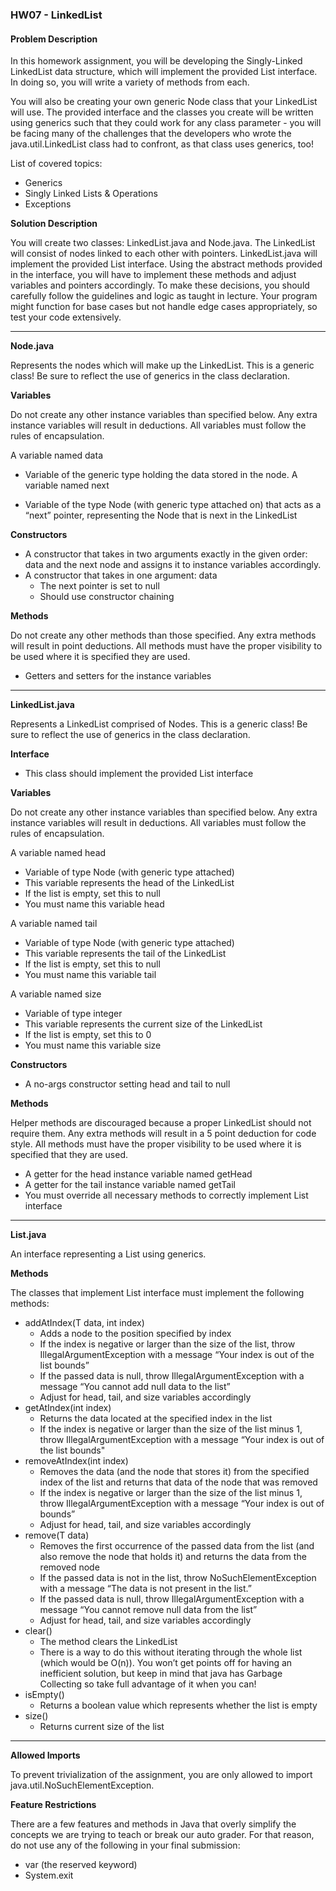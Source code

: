 ### HW07 - LinkedList

#### **Problem Description**

In this homework assignment, you will be developing the Singly-Linked LinkedList data structure, which will implement the provided List interface. In doing so, you will write a variety of methods from each.

You will also be creating your own generic Node class that your LinkedList will use. The provided interface and the classes you create will be written using generics such that they could work for any class parameter - you will be facing many of the challenges that the developers who wrote the java.util.LinkedList class had to confront, as that class uses generics, too!

List of covered topics:

* Generics
* Singly Linked Lists & Operations
* Exceptions

**Solution Description**

You will create two classes: LinkedList.java and Node.java. The LinkedList will consist of nodes linked to each other with pointers. LinkedList.java will implement the provided List interface. Using the abstract methods provided in the interface, you will have to implement these methods and adjust variables and pointers accordingly. To make these decisions, you should carefully follow the guidelines and logic as taught in lecture. Your program might function for base cases but not handle edge cases appropriately, so test your code extensively.

---
**Node.java**

Represents the nodes which will make up the LinkedList. This is a generic class! Be sure to reflect the use of generics in the class declaration.

**Variables**

Do not create any other instance variables than specified below. Any extra instance variables will result in deductions. All variables must follow the rules of encapsulation.

A variable named data

* Variable of the generic type holding the data stored in the node.
A variable named next

* Variable of the type Node (with generic type attached on) that acts as a “next” pointer, representing the Node that is next in the LinkedList

**Constructors**

* A constructor that takes in two arguments exactly in the given order: data and the next node and assigns it to instance variables accordingly.
* A constructor that takes in one argument: data
  * The next pointer is set to null
  * Should use constructor chaining

**Methods**

Do not create any other methods than those specified. Any extra methods will result in point deductions. All methods must have the proper visibility to be used where it is specified they are used.

* Getters and setters for the instance variables

---
**LinkedList.java**

Represents a LinkedList comprised of Nodes. This is a generic class! Be sure to reflect the use of generics in the class declaration.

**Interface**

* This class should implement the provided List<T> interface

**Variables**

Do not create any other instance variables than specified below. Any extra instance variables will result in deductions. All variables must follow the rules of encapsulation.

A variable named head

* Variable of type Node (with generic type attached)
* This variable represents the head of the LinkedList
* If the list is empty, set this to null
* You must name this variable head

A variable named tail

* Variable of type Node (with generic type attached)
* This variable represents the tail of the LinkedList
* If the list is empty, set this to null
* You must name this variable tail

A variable named size

* Variable of type integer
* This variable represents the current size of the LinkedList
* If the list is empty, set this to 0
* You must name this variable size

  
**Constructors**

* A no-args constructor setting head and tail to null

**Methods**

Helper methods are discouraged because a proper LinkedList should not require them. Any extra methods will result in a 5 point deduction for code style. All methods must have the proper visibility to be used where it is specified that they are used.

* A getter for the head instance variable named getHead
* A getter for the tail instance variable named getTail
* You must override all necessary methods to correctly implement List<T> interface

---

**List.java**

An interface representing a List using generics.

**Methods**

The classes that implement List interface must implement the following methods:

* addAtIndex(T data, int index)
  * Adds a node to the position specified by index
  * If the index is negative or larger than the size of the list, throw IllegalArgumentException with a message “Your index is out of the list bounds”
  * If the passed data is null, throw IllegalArgumentException with a message “You cannot add null data to the list”
  * Adjust for head, tail, and size variables accordingly
* getAtIndex(int index)
  * Returns the data located at the specified index in the list
  * If the index is negative or larger than the size of the list minus 1, throw IllegalArgumentException with a message “Your index is out of the list bounds"
* removeAtIndex(int index)
  * Removes the data (and the node that stores it) from the specified index of the list and returns that data of the node that was removed
  * If the index is negative or larger than the size of the list minus 1, throw IllegalArgumentException with a message “Your index is out of bounds”
  * Adjust for head, tail, and size variables accordingly
* remove(T data)
  * Removes the first occurrence of the passed data from the list (and also remove the node that holds it) and returns the data from the removed node
  * If the passed data is not in the list, throw NoSuchElementException with a message “The data is not present in the list.”
  * If the passed data is null, throw IllegalArgumentException with a message “You cannot remove null data from the list”
  * Adjust for head, tail, and size variables accordingly
* clear()
  * The method clears the LinkedList
  * There is a way to do this without iterating through the whole list (which would be O(n)). You won’t get points off for having an inefficient solution, but keep in mind that java has Garbage Collecting so take full advantage of it when you can!
* isEmpty()
  * Returns a boolean value which represents whether the list is empty
* size()
  * Returns current size of the list

---

**Allowed Imports**

To prevent trivialization of the assignment, you are only allowed to import java.util.NoSuchElementException.

**Feature Restrictions**

There are a few features and methods in Java that overly simplify the concepts we are trying to teach or break our auto grader. For that reason, do not use any of the following in your final submission:

* var (the reserved keyword)
* System.exit
